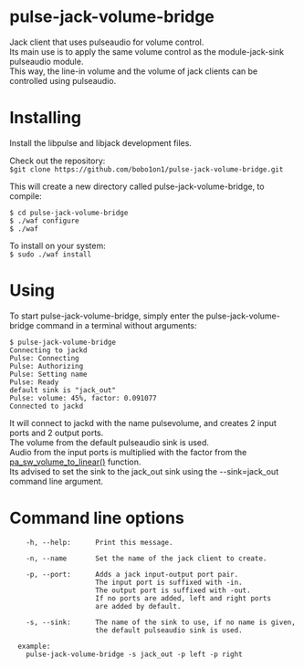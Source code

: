 # pulse-jack-volume-bridge
Jack client that uses pulseaudio for volume control.<br>
Its main use is to apply the same volume control as the module-jack-sink pulseaudio module.<br>
This way, the line-in volume and the volume of jack clients can be controlled using pulseaudio.<br>

Installing
==========

Install the libpulse and libjack development files.

Check out the repository:<br>
```$git clone https://github.com/bobo1on1/pulse-jack-volume-bridge.git```
  
This will create a new directory called pulse-jack-volume-bridge, to compile:<br>
```
$ cd pulse-jack-volume-bridge
$ ./waf configure
$ ./waf
```
  
To install on your system:<br>
```$ sudo ./waf install```

Using
=====

To start pulse-jack-volume-bridge, simply enter the pulse-jack-volume-bridge command in a terminal without arguments:<br>
```
$ pulse-jack-volume-bridge
Connecting to jackd
Pulse: Connecting
Pulse: Authorizing
Pulse: Setting name
Pulse: Ready
default sink is "jack_out"
Pulse: volume: 45%, factor: 0.091077
Connected to jackd
```
It will connect to jackd with the name pulsevolume, and creates 2 input ports and 2 output ports.<br>
The volume from the default pulseaudio sink is used.<br>
Audio from the input ports is multiplied with the factor from the [pa_sw_volume_to_linear()](https://freedesktop.org/software/pulseaudio/doxygen/volume_8h.html#a04da6c4572a758a0244bbfc81d370cfb) function.<br>
Its advised to set the sink to the jack_out sink using the --sink=jack_out command line argument.<br>

Command line options
=====
```
    -h, --help:      Print this message.

    -n, --name       Set the name of the jack client to create.

    -p, --port:      Adds a jack input-output port pair.
                     The input port is suffixed with -in.
                     The output port is suffixed with -out.
                     If no ports are added, left and right ports
                     are added by default.

    -s, --sink:      The name of the sink to use, if no name is given,
                     the default pulseaudio sink is used.

  example:
    pulse-jack-volume-bridge -s jack_out -p left -p right
```
